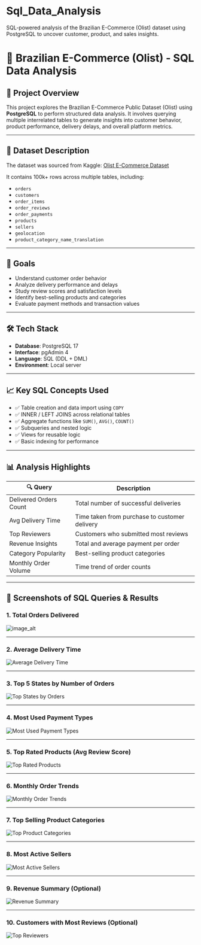 # Sql_Data_Analysis
 SQL-powered analysis of the Brazilian E-Commerce (Olist) dataset using PostgreSQL to uncover customer, product, and sales insights.
# 🛒 Brazilian E-Commerce (Olist) - SQL Data Analysis

## 📌 Project Overview

This project explores the Brazilian E-Commerce Public Dataset (Olist) using **PostgreSQL** to perform structured data analysis. It involves querying multiple interrelated tables to generate insights into customer behavior, product performance, delivery delays, and overall platform metrics.

---

## 💾 Dataset Description

The dataset was sourced from Kaggle: [Olist E-Commerce Dataset](https://www.kaggle.com/datasets/olistbr/brazilian-ecommerce)

It contains 100k+ rows across multiple tables, including:
- `orders`
- `customers`
- `order_items`
- `order_reviews`
- `order_payments`
- `products`
- `sellers`
- `geolocation`
- `product_category_name_translation`

---

## 🧠 Goals

- Understand customer order behavior
- Analyze delivery performance and delays
- Study review scores and satisfaction levels
- Identify best-selling products and categories
- Evaluate payment methods and transaction values

---

## 🛠️ Tech Stack

- **Database**: PostgreSQL 17
- **Interface**: pgAdmin 4
- **Language**: SQL (DDL + DML)
- **Environment**: Local server

---

## 📈 Key SQL Concepts Used

- ✅ Table creation and data import using `COPY`
- ✅ INNER / LEFT JOINS across relational tables
- ✅ Aggregate functions like `SUM()`, `AVG()`, `COUNT()`
- ✅ Subqueries and nested logic
- ✅ Views for reusable logic
- ✅ Basic indexing for performance

---

## 📊 Analysis Highlights

| 🔍 Query | Description |
|---------|-------------|
| Delivered Orders Count | Total number of successful deliveries |
| Avg Delivery Time | Time taken from purchase to customer delivery |
| Top Reviewers | Customers who submitted most reviews |
| Revenue Insights | Total and average payment per order |
| Category Popularity | Best-selling product categories |
| Monthly Order Volume | Time trend of order counts |

---

## 📸 Screenshots of SQL Queries & Results

### 1. Total Orders Delivered
![image_alt](https://github.com/Mallikarjun-9/Sql_Data_Analysis/blob/62081c4500c5a96b488a4e0f0b2bb6c2cc5a4f20/Screenshot%202025-04-25%20162129.png)

---

### 2. Average Delivery Time
![Average Delivery Time](https://github.com/Mallikarjun-9/Sql_Data_Analysis/blob/77d17cf824eb43d06633804ea56ac5a05349cc9e/Screenshot%202025-04-25%20162216.png)

---

### 3. Top 5 States by Number of Orders
![Top States by Orders](https://github.com/Mallikarjun-9/Sql_Data_Analysis/blob/b43a13bc2659e46f98b5d27aa649570a0fe98eb5/Screenshot%202025-04-25%20162308.png)

---

### 4. Most Used Payment Types
![Most Used Payment Types](https://github.com/Mallikarjun-9/Sql_Data_Analysis/blob/0586b3f2a750287461040827a70bf9647accb4f8/Screenshot%202025-04-25%20162338.png)

---

### 5. Top Rated Products (Avg Review Score)
![Top Rated Products](https://github.com/Mallikarjun-9/Sql_Data_Analysis/blob/ccd9a47930652426b821088c2fa410464ddd3e3a/Screenshot%202025-04-25%20162613.png)

---

### 6. Monthly Order Trends
![Monthly Order Trends]()

---

### 7. Top Selling Product Categories
![Top Product Categories](https://github.com/Mallikarjun-9/Sql_Data_Analysis/blob/46636baeb76621b887cf20f09e8830f2f19e3187/Screenshot%202025-04-25%20162707.png)

---

### 8. Most Active Sellers
![Most Active Sellers](screenshots/08_top_sellers.png)

---

### 9. Revenue Summary (Optional)
![Revenue Summary](screenshots/09_revenue_summary.png)

---

### 10. Customers with Most Reviews (Optional)
![Top Reviewers](screenshots/10_top_reviewers.png)
